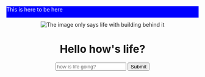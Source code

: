 <html>
	<head>
		<title>
			My Responsive Website
		</title>
	</head>
<style>
h1 {
	text-align: center;
}
#nav {
	height: 30px;
	width: 100%;
	background-color: blue;
	color: white;
}
img {
	padding-top: 10px;
	max-width: 100%;
}
</style>
	<body>
		<div id="nav">This is here to be here</div>
		<center><img src="https://upload.wikimedia.org/wikipedia/en/0/07/Lifetitle.jpg" alt="The image only says life with building behind it"></center>
		<h1>Hello how's life?</h1>
		<center>
			<input placeholder="how is life going?">
			<input type="submit">
		</center>
	</body>
</html>

